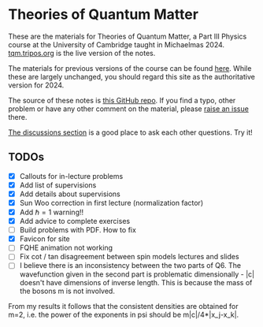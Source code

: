 # Theories of Quantum Matter

These are the materials for Theories of Quantum Matter, a Part III Physics course at the University of Cambridge taught in Michaelmas 2024. [tqm.tripos.org](https://tqm.tripos.org/) is the live version of the notes. 

The materials for previous versions of the course can be found [here](https://austen.uk/courses/). While these are largely unchanged, you should regard this site as the authoritative version for 2024.

The source of these notes is [this GitHub repo](https://github.com/AustenLamacraft/tqm-quarto). If you find a typo, other problem or have any other comment on the material, please [raise an issue](https://github.com/AustenLamacraft/tqm-quarto/issues) there.

[The discussions section](https://github.com/AustenLamacraft/tqm-quarto/discussions/) is a good place to ask each other questions. Try it!



## TODOs

- [X] Callouts for in-lecture problems
- [X] Add list of supervisions
- [X] Add details about supervisions
- [X] Sun Woo correction in first lecture (normalization factor)
- [X] Add $\hbar =1$ warning!!
- [X] Add advice to complete exercises
- [ ] Build problems with PDF. How to fix
- [X] Favicon for site
- [ ] FQHE animation not working
- [ ] Fix cot / tan disagreement between spin models lectures and slides
- [ ] I believe there is an inconsistency between the two parts of Q6. The wavefunction given in the second part is problematic dimensionally - |c| doesn't have dimensions of inverse length. This is because the mass of the bosons m is not involved.

From my results it follows that the consistent densities are obtained for m=2, i.e. the power of the exponents in psi should be m|c|/4*|x_j-x_k|.